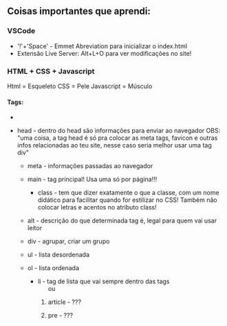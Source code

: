 ## Coisas importantes que aprendi:
### VSCode
* '!'+'Space' - Emmet Abreviation para inicializar o index.html
* Extensão Live Server: Alt+L+O para ver modificações no site!

### HTML + CSS + Javascript
Html = Esqueleto
CSS = Pele
Javascript = Músculo
#### Tags:
* <!--Comentário!-->
* head - dentro do head são informações para enviar ao navegador
OBS: "uma coisa, a tag head é só pra colocar as meta tags, favicon e outras infos relacionadas ao teu site, nesse caso seria melhor usar uma tag div"

    * meta - informações passadas ao navegador 

    * main - tag principal! Usa uma só por página!!!

        * class - tem que dizer exatamente o que a classe, com um nome didático para facilitar quando for estilizar no CSS!
        Também não colocar letras e acentos no atributo class!

    * alt - descrição do que determinada tag é, legal para quem vai usar leitor

    * div - agrupar, criar um grupo

    * ul - lista desordenada

    * ol - lista ordenada

        * li -  tag de lista que vai sempre dentro das tags <ol> ou <ul> 
    
    * article - ???

    * pre - ???